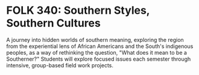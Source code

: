 # FOLK 340: Southern Styles, Southern Cultures

A journey into hidden worlds of southern meaning, exploring the region from the experiential lens of African Americans and the South's indigenous peoples, as a way of rethinking the question, "What does it mean to be a Southerner?" Students will explore focused issues each semester through intensive, group-based field work projects.